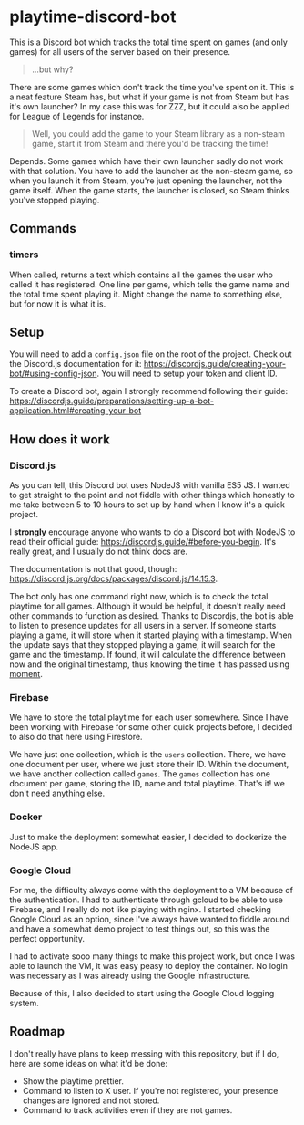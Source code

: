 # playtime-discord-bot

This is a Discord bot which tracks the total time spent on games (and only games) for all users of the server based on their presence.

> ...but why?

There are some games which don't track the time you've spent on it. This is a neat feature Steam has, but what if your game is not from Steam but has it's own launcher? In my case this was for ZZZ, but it could also be applied for League of Legends for instance.

> Well, you could add the game to your Steam library as a non-steam game, start it from Steam and there you'd be tracking the time!

Depends. Some games which have their own launcher sadly do not work with that solution. You have to add the launcher as the non-steam game, so when you launch it from Steam, you're just opening the launcher, not the game itself. When the game starts, the launcher is closed, so Steam thinks you've stopped playing.

## Commands

### timers

When called, returns a text which contains all the games the user who called it has registered. One line per game, which tells the game name and the total time spent playing it. Might change the name to something else, but for now it is what it is.

## Setup

You will need to add a `config.json` file on the root of the project. Check out the Discord.js documentation for it: https://discordjs.guide/creating-your-bot/#using-config-json. You will need to setup your token and client ID.

To create a Discord bot, again I strongly recommend following their guide: https://discordjs.guide/preparations/setting-up-a-bot-application.html#creating-your-bot

## How does it work

### Discord.js

As you can tell, this Discord bot uses NodeJS with vanilla ES5 JS. I wanted to get straight to the point and not fiddle with other things which honestly to me take between 5 to 10 hours to set up by hand when I know it's a quick project.

I **strongly** encourage anyone who wants to do a Discord bot with NodeJS to read their official guide: https://discordjs.guide/#before-you-begin. It's really great, and I usually do not think docs are.

The documentation is not that good, though: https://discord.js.org/docs/packages/discord.js/14.15.3.

The bot only has one command right now, which is to check the total playtime for all games. Although it would be helpful, it doesn't really need other commands to function as desired. Thanks to Discordjs, the bot is able to listen to presence updates for all users in a server. If someone starts playing a game, it will store when it started playing with a timestamp. When the update says that they stopped playing a game, it will search for the game and the timestamp. If found, it will calculate the difference between now and the original timestamp, thus knowing the time it has passed using [moment](https://momentjs.com/docs).

### Firebase

We have to store the total playtime for each user somewhere. Since I have been working with Firebase for some other quick projects before, I decided to also do that here using Firestore.

We have just one collection, which is the `users` collection. There, we have one document per user, where we just store their ID. Within the document, we have another collection called `games`. The `games` collection has one document per game, storing the ID, name and total playtime. That's it! we don't need anything else.

### Docker

Just to make the deployment somewhat easier, I decided to dockerize the NodeJS app.

### Google Cloud

For me, the difficulty always come with the deployment to a VM because of the authentication. I had to authenticate through gcloud to be able to use Firebase, and I really do not like playing with nginx. I started checking Google Cloud as an option, since I've always have wanted to fiddle around and have a somewhat demo project to test things out, so this was the perfect opportunity.

I had to activate sooo many things to make this project work, but once I was able to launch the VM, it was easy peasy to deploy the container. No login was necessary as I was already using the Google infrastructure.

Because of this, I also decided to start using the Google Cloud logging system.

## Roadmap

I don't really have plans to keep messing with this repository, but if I do, here are some ideas on what it'd be done:

- Show the playtime prettier.
- Command to listen to X user. If you're not registered, your presence changes are ignored and not stored.
- Command to track activities even if they are not games.


